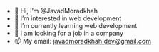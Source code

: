 - 👋 Hi, I’m @JavadMoradkhah
- 👀 I’m interested in web development
- 🌱 I’m currently learning web development
- 💞️ I am looking for a job in a company
- 📫 My email: javadmoradkhah.dev@gmail.com

<!---
JavadMoradkhah/JavadMoradkhah is a ✨ special ✨ repository because its `README.md` (this file) appears on your GitHub profile.
You can click the Preview link to take a look at your changes.
--->
